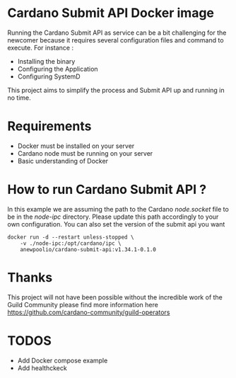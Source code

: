 # Cardano Submit API Docker image

Running the Cardano Submit API as service can be a bit challenging for the newcomer because it requires several configuration files and command to execute. For instance :

- Installing the binary
- Configuring the Application
- Configuring SystemD

This project aims to simplify the process and Submit API up and running in no time.

# Requirements

- Docker must be installed on your server
- Cardano node must be running on your server
- Basic understanding of Docker


# How to run Cardano Submit API ?

In this example we are assuming the path to the Cardano _node.socket_ file to be in the _node-ipc_ directory.
Please update this path accordingly to your own configuration.
You can also set the version of the submit api you want

``` shell
docker run -d --restart unless-stopped \
    -v ./node-ipc:/opt/cardano/ipc \
    anewpoolio/cardano-submit-api:v1.34.1-0.1.0
```

# Thanks

This project will not have been possible without the incredible work of the Guild Community please find more information here https://github.com/cardano-community/guild-operators

# TODOS

- Add Docker compose example
- Add healthckeck
